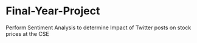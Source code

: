 # Final-Year-Project
Perform Sentiment Analysis to determine Impact of Twitter posts on stock prices at the CSE
